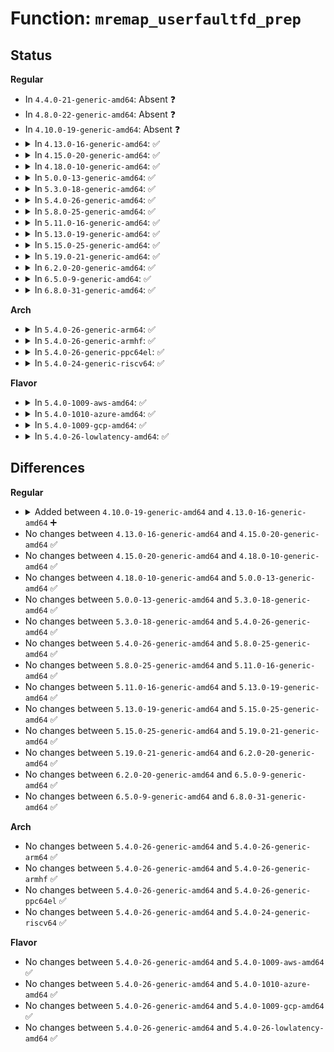 # Function: <code>mremap_userfaultfd_prep</code>

## Status
<b>Regular</b>
<ul>
<li>
In <code>4.4.0-21-generic-amd64</code>: Absent ❓
</li>
<li>
In <code>4.8.0-22-generic-amd64</code>: Absent ❓
</li>
<li>
In <code>4.10.0-19-generic-amd64</code>: Absent ❓
</li>
<li>
<details>
<summary>In <code>4.13.0-16-generic-amd64</code>: ✅</summary>

```c
void mremap_userfaultfd_prep(struct vm_area_struct * vma, struct vm_userfaultfd_ctx * vm_ctx)
```

```json
{
  "name": "mremap_userfaultfd_prep",
  "collision_type": "Unique Global",
  "inline_type": "No",
  "funcs": [
    {
      "addr": 18446744071581619120,
      "name": "mremap_userfaultfd_prep",
      "external": true,
      "loc": "fs/userfaultfd.c:679",
      "file": "fs/userfaultfd.c",
      "inline": "seen, unknown",
      "caller_inline": [],
      "caller_func": [
        "mm/mremap.c:move_vma"
      ]
    }
  ],
  "symbols": [
    {
      "addr": 18446744071581619120,
      "name": "mremap_userfaultfd_prep",
      "section": ".text",
      "bind": "STB_GLOBAL",
      "size": 39
    }
  ]
}
```
</details>
</li>
<li>
<details>
<summary>In <code>4.15.0-20-generic-amd64</code>: ✅</summary>

```c
void mremap_userfaultfd_prep(struct vm_area_struct * vma, struct vm_userfaultfd_ctx * vm_ctx)
```

```json
{
  "name": "mremap_userfaultfd_prep",
  "collision_type": "Unique Global",
  "inline_type": "No",
  "funcs": [
    {
      "addr": 18446744071581763776,
      "name": "mremap_userfaultfd_prep",
      "external": true,
      "loc": "fs/userfaultfd.c:723",
      "file": "fs/userfaultfd.c",
      "inline": "seen, unknown",
      "caller_inline": [],
      "caller_func": [
        "mm/mremap.c:move_vma"
      ]
    }
  ],
  "symbols": [
    {
      "addr": 18446744071581763776,
      "name": "mremap_userfaultfd_prep",
      "section": ".text",
      "bind": "STB_GLOBAL",
      "size": 39
    }
  ]
}
```
</details>
</li>
<li>
<details>
<summary>In <code>4.18.0-10-generic-amd64</code>: ✅</summary>

```c
void mremap_userfaultfd_prep(struct vm_area_struct * vma, struct vm_userfaultfd_ctx * vm_ctx)
```

```json
{
  "name": "mremap_userfaultfd_prep",
  "collision_type": "Unique Global",
  "inline_type": "No",
  "funcs": [
    {
      "addr": 18446744071581932480,
      "name": "mremap_userfaultfd_prep",
      "external": true,
      "loc": "fs/userfaultfd.c:735",
      "file": "fs/userfaultfd.c",
      "inline": "seen, unknown",
      "caller_inline": [],
      "caller_func": [
        "mm/mremap.c:move_vma"
      ]
    }
  ],
  "symbols": [
    {
      "addr": 18446744071581932480,
      "name": "mremap_userfaultfd_prep",
      "section": ".text",
      "bind": "STB_GLOBAL",
      "size": 49
    }
  ]
}
```
</details>
</li>
<li>
<details>
<summary>In <code>5.0.0-13-generic-amd64</code>: ✅</summary>

```c
void mremap_userfaultfd_prep(struct vm_area_struct * vma, struct vm_userfaultfd_ctx * vm_ctx)
```

```json
{
  "name": "mremap_userfaultfd_prep",
  "collision_type": "Unique Global",
  "inline_type": "No",
  "funcs": [
    {
      "addr": 18446744071582016880,
      "name": "mremap_userfaultfd_prep",
      "external": true,
      "loc": "fs/userfaultfd.c:732",
      "file": "fs/userfaultfd.c",
      "inline": "seen, unknown",
      "caller_inline": [],
      "caller_func": [
        "mm/mremap.c:move_vma"
      ]
    }
  ],
  "symbols": [
    {
      "addr": 18446744071582016880,
      "name": "mremap_userfaultfd_prep",
      "section": ".text",
      "bind": "STB_GLOBAL",
      "size": 68
    }
  ]
}
```
</details>
</li>
<li>
<details>
<summary>In <code>5.3.0-18-generic-amd64</code>: ✅</summary>

```c
void mremap_userfaultfd_prep(struct vm_area_struct * vma, struct vm_userfaultfd_ctx * vm_ctx)
```

```json
{
  "name": "mremap_userfaultfd_prep",
  "collision_type": "Unique Global",
  "inline_type": "No",
  "funcs": [
    {
      "addr": 18446744071582153488,
      "name": "mremap_userfaultfd_prep",
      "external": true,
      "loc": "fs/userfaultfd.c:744",
      "file": "fs/userfaultfd.c",
      "inline": "seen, unknown",
      "caller_inline": [],
      "caller_func": [
        "mm/mremap.c:move_vma"
      ]
    }
  ],
  "symbols": [
    {
      "addr": 18446744071582153488,
      "name": "mremap_userfaultfd_prep",
      "section": ".text",
      "bind": "STB_GLOBAL",
      "size": 68
    }
  ]
}
```
</details>
</li>
<li>
<details>
<summary>In <code>5.4.0-26-generic-amd64</code>: ✅</summary>

```c
void mremap_userfaultfd_prep(struct vm_area_struct * vma, struct vm_userfaultfd_ctx * vm_ctx)
```

```json
{
  "name": "mremap_userfaultfd_prep",
  "collision_type": "Unique Global",
  "inline_type": "No",
  "funcs": [
    {
      "addr": 18446744071582230768,
      "name": "mremap_userfaultfd_prep",
      "external": true,
      "loc": "fs/userfaultfd.c:744",
      "file": "fs/userfaultfd.c",
      "inline": "seen, unknown",
      "caller_inline": [],
      "caller_func": [
        "mm/mremap.c:move_vma"
      ]
    }
  ],
  "symbols": [
    {
      "addr": 18446744071582230768,
      "name": "mremap_userfaultfd_prep",
      "section": ".text",
      "bind": "STB_GLOBAL",
      "size": 68
    }
  ]
}
```
</details>
</li>
<li>
<details>
<summary>In <code>5.8.0-25-generic-amd64</code>: ✅</summary>

```c
void mremap_userfaultfd_prep(struct vm_area_struct * vma, struct vm_userfaultfd_ctx * vm_ctx)
```

```json
{
  "name": "mremap_userfaultfd_prep",
  "collision_type": "Unique Global",
  "inline_type": "No",
  "funcs": [
    {
      "addr": 18446744071582468464,
      "name": "mremap_userfaultfd_prep",
      "external": true,
      "loc": "fs/userfaultfd.c:743",
      "file": "fs/userfaultfd.c",
      "inline": "seen, unknown",
      "caller_inline": [],
      "caller_func": [
        "mm/mremap.c:move_vma"
      ]
    }
  ],
  "symbols": [
    {
      "addr": 18446744071582468464,
      "name": "mremap_userfaultfd_prep",
      "section": ".text",
      "bind": "STB_GLOBAL",
      "size": 115
    }
  ]
}
```
</details>
</li>
<li>
<details>
<summary>In <code>5.11.0-16-generic-amd64</code>: ✅</summary>

```c
void mremap_userfaultfd_prep(struct vm_area_struct * vma, struct vm_userfaultfd_ctx * vm_ctx)
```

```json
{
  "name": "mremap_userfaultfd_prep",
  "collision_type": "Unique Global",
  "inline_type": "No",
  "funcs": [
    {
      "addr": 18446744071582525472,
      "name": "mremap_userfaultfd_prep",
      "external": true,
      "loc": "fs/userfaultfd.c:711",
      "file": "fs/userfaultfd.c",
      "inline": "seen, unknown",
      "caller_inline": [],
      "caller_func": [
        "mm/mremap.c:move_vma"
      ]
    }
  ],
  "symbols": [
    {
      "addr": 18446744071582525472,
      "name": "mremap_userfaultfd_prep",
      "section": ".text",
      "bind": "STB_GLOBAL",
      "size": 115
    }
  ]
}
```
</details>
</li>
<li>
<details>
<summary>In <code>5.13.0-19-generic-amd64</code>: ✅</summary>

```c
void mremap_userfaultfd_prep(struct vm_area_struct * vma, struct vm_userfaultfd_ctx * vm_ctx)
```

```json
{
  "name": "mremap_userfaultfd_prep",
  "collision_type": "Unique Global",
  "inline_type": "No",
  "funcs": [
    {
      "addr": 18446744071582554272,
      "name": "mremap_userfaultfd_prep",
      "external": true,
      "loc": "fs/userfaultfd.c:711",
      "file": "fs/userfaultfd.c",
      "inline": "seen, unknown",
      "caller_inline": [],
      "caller_func": [
        "mm/mremap.c:move_vma"
      ]
    }
  ],
  "symbols": [
    {
      "addr": 18446744071582554272,
      "name": "mremap_userfaultfd_prep",
      "section": ".text",
      "bind": "STB_GLOBAL",
      "size": 121
    }
  ]
}
```
</details>
</li>
<li>
<details>
<summary>In <code>5.15.0-25-generic-amd64</code>: ✅</summary>

```c
void mremap_userfaultfd_prep(struct vm_area_struct * vma, struct vm_userfaultfd_ctx * vm_ctx)
```

```json
{
  "name": "mremap_userfaultfd_prep",
  "collision_type": "Unique Global",
  "inline_type": "No",
  "funcs": [
    {
      "addr": 18446744071582870400,
      "name": "mremap_userfaultfd_prep",
      "external": true,
      "loc": "fs/userfaultfd.c:712",
      "file": "fs/userfaultfd.c",
      "inline": "seen, unknown",
      "caller_inline": [],
      "caller_func": [
        "mm/mremap.c:move_vma"
      ]
    }
  ],
  "symbols": [
    {
      "addr": 18446744071582870400,
      "name": "mremap_userfaultfd_prep",
      "section": ".text",
      "bind": "STB_GLOBAL",
      "size": 121
    }
  ]
}
```
</details>
</li>
<li>
<details>
<summary>In <code>5.19.0-21-generic-amd64</code>: ✅</summary>

```c
void mremap_userfaultfd_prep(struct vm_area_struct * vma, struct vm_userfaultfd_ctx * vm_ctx)
```

```json
{
  "name": "mremap_userfaultfd_prep",
  "collision_type": "Unique Global",
  "inline_type": "No",
  "funcs": [
    {
      "addr": 18446744071583433856,
      "name": "mremap_userfaultfd_prep",
      "external": true,
      "loc": "fs/userfaultfd.c:721",
      "file": "fs/userfaultfd.c",
      "inline": "seen, unknown",
      "caller_inline": [],
      "caller_func": [
        "mm/mremap.c:move_vma"
      ]
    }
  ],
  "symbols": [
    {
      "addr": 18446744071583433856,
      "name": "mremap_userfaultfd_prep",
      "section": ".text",
      "bind": "STB_GLOBAL",
      "size": 145
    }
  ]
}
```
</details>
</li>
<li>
<details>
<summary>In <code>6.2.0-20-generic-amd64</code>: ✅</summary>

```c
void mremap_userfaultfd_prep(struct vm_area_struct * vma, struct vm_userfaultfd_ctx * vm_ctx)
```

```json
{
  "name": "mremap_userfaultfd_prep",
  "collision_type": "Unique Global",
  "inline_type": "No",
  "funcs": [
    {
      "addr": 18446744071584023344,
      "name": "mremap_userfaultfd_prep",
      "external": true,
      "loc": "fs/userfaultfd.c:735",
      "file": "fs/userfaultfd.c",
      "inline": "seen, unknown",
      "caller_inline": [],
      "caller_func": [
        "mm/mremap.c:move_vma"
      ]
    }
  ],
  "symbols": [
    {
      "addr": 18446744071584023344,
      "name": "mremap_userfaultfd_prep",
      "section": ".text",
      "bind": "STB_GLOBAL",
      "size": 154
    }
  ]
}
```
</details>
</li>
<li>
<details>
<summary>In <code>6.5.0-9-generic-amd64</code>: ✅</summary>

```c
void mremap_userfaultfd_prep(struct vm_area_struct * vma, struct vm_userfaultfd_ctx * vm_ctx)
```

```json
{
  "name": "mremap_userfaultfd_prep",
  "collision_type": "Unique Global",
  "inline_type": "No",
  "funcs": [
    {
      "addr": 18446744071584248192,
      "name": "mremap_userfaultfd_prep",
      "external": true,
      "loc": "fs/userfaultfd.c:770",
      "file": "fs/userfaultfd.c",
      "inline": "seen, unknown",
      "caller_inline": [],
      "caller_func": [
        "mm/mremap.c:move_vma"
      ]
    }
  ],
  "symbols": [
    {
      "addr": 18446744071584248192,
      "name": "mremap_userfaultfd_prep",
      "section": ".text",
      "bind": "STB_GLOBAL",
      "size": 150
    }
  ]
}
```
</details>
</li>
<li>
<details>
<summary>In <code>6.8.0-31-generic-amd64</code>: ✅</summary>

```c
void mremap_userfaultfd_prep(struct vm_area_struct * vma, struct vm_userfaultfd_ctx * vm_ctx)
```

```json
{
  "name": "mremap_userfaultfd_prep",
  "collision_type": "Unique Global",
  "inline_type": "No",
  "funcs": [
    {
      "addr": 18446744071584464656,
      "name": "mremap_userfaultfd_prep",
      "external": true,
      "loc": "fs/userfaultfd.c:766",
      "file": "fs/userfaultfd.c",
      "inline": "seen, unknown",
      "caller_inline": [],
      "caller_func": [
        "mm/mremap.c:move_vma"
      ]
    }
  ],
  "symbols": [
    {
      "addr": 18446744071584464656,
      "name": "mremap_userfaultfd_prep",
      "section": ".text",
      "bind": "STB_GLOBAL",
      "size": 214
    }
  ]
}
```
</details>
</li>
</ul>
<b>Arch</b>
<ul>
<li>
<details>
<summary>In <code>5.4.0-26-generic-arm64</code>: ✅</summary>

```c
void mremap_userfaultfd_prep(struct vm_area_struct * vma, struct vm_userfaultfd_ctx * vm_ctx)
```

```json
{
  "name": "mremap_userfaultfd_prep",
  "collision_type": "Unique Global",
  "inline_type": "No",
  "funcs": [
    {
      "addr": 18446603336493799752,
      "name": "mremap_userfaultfd_prep",
      "external": true,
      "loc": "fs/userfaultfd.c:744",
      "file": "fs/userfaultfd.c",
      "inline": "seen, unknown",
      "caller_inline": [],
      "caller_func": [
        "mm/mremap.c:move_vma"
      ]
    }
  ],
  "symbols": [
    {
      "addr": 18446603336493799752,
      "name": "mremap_userfaultfd_prep",
      "section": ".text",
      "bind": "STB_GLOBAL",
      "size": 120
    }
  ]
}
```
</details>
</li>
<li>
<details>
<summary>In <code>5.4.0-26-generic-armhf</code>: ✅</summary>

```c
void mremap_userfaultfd_prep(struct vm_area_struct * vma, struct vm_userfaultfd_ctx * vm_ctx)
```

```json
{
  "name": "mremap_userfaultfd_prep",
  "collision_type": "Unique Global",
  "inline_type": "No",
  "funcs": [
    {
      "addr": 3227310196,
      "name": "mremap_userfaultfd_prep",
      "external": true,
      "loc": "fs/userfaultfd.c:744",
      "file": "fs/userfaultfd.c",
      "inline": "seen, unknown",
      "caller_inline": [],
      "caller_func": [
        "mm/mremap.c:move_vma"
      ]
    }
  ],
  "symbols": [
    {
      "addr": 3227310196,
      "name": "mremap_userfaultfd_prep",
      "section": ".text",
      "bind": "STB_GLOBAL",
      "size": 88
    }
  ]
}
```
</details>
</li>
<li>
<details>
<summary>In <code>5.4.0-26-generic-ppc64el</code>: ✅</summary>

```c
void mremap_userfaultfd_prep(struct vm_area_struct * vma, struct vm_userfaultfd_ctx * vm_ctx)
```

```json
{
  "name": "mremap_userfaultfd_prep",
  "collision_type": "Unique Global",
  "inline_type": "No",
  "funcs": [
    {
      "addr": 13835058055287414928,
      "name": "mremap_userfaultfd_prep",
      "external": true,
      "loc": "fs/userfaultfd.c:744",
      "file": "fs/userfaultfd.c",
      "inline": "seen, unknown",
      "caller_inline": [],
      "caller_func": [
        "mm/mremap.c:move_vma"
      ]
    }
  ],
  "symbols": [
    {
      "addr": 13835058055287414928,
      "name": "mremap_userfaultfd_prep",
      "section": ".text",
      "bind": "STB_GLOBAL",
      "size": 108
    }
  ]
}
```
</details>
</li>
<li>
<details>
<summary>In <code>5.4.0-24-generic-riscv64</code>: ✅</summary>

```c
void mremap_userfaultfd_prep(struct vm_area_struct * vma, struct vm_userfaultfd_ctx * vm_ctx)
```

```json
{
  "name": "mremap_userfaultfd_prep",
  "collision_type": "Unique Global",
  "inline_type": "No",
  "funcs": [
    {
      "addr": 18446743936273386434,
      "name": "mremap_userfaultfd_prep",
      "external": true,
      "loc": "fs/userfaultfd.c:744",
      "file": "fs/userfaultfd.c",
      "inline": "seen, unknown",
      "caller_inline": [],
      "caller_func": [
        "mm/mremap.c:move_vma"
      ]
    }
  ],
  "symbols": [
    {
      "addr": 18446743936273386434,
      "name": "mremap_userfaultfd_prep",
      "section": ".text",
      "bind": "STB_GLOBAL",
      "size": 94
    }
  ]
}
```
</details>
</li>
</ul>
<b>Flavor</b>
<ul>
<li>
<details>
<summary>In <code>5.4.0-1009-aws-amd64</code>: ✅</summary>

```c
void mremap_userfaultfd_prep(struct vm_area_struct * vma, struct vm_userfaultfd_ctx * vm_ctx)
```

```json
{
  "name": "mremap_userfaultfd_prep",
  "collision_type": "Unique Global",
  "inline_type": "No",
  "funcs": [
    {
      "addr": 18446744071582199504,
      "name": "mremap_userfaultfd_prep",
      "external": true,
      "loc": "fs/userfaultfd.c:744",
      "file": "fs/userfaultfd.c",
      "inline": "seen, unknown",
      "caller_inline": [],
      "caller_func": [
        "mm/mremap.c:move_vma"
      ]
    }
  ],
  "symbols": [
    {
      "addr": 18446744071582199504,
      "name": "mremap_userfaultfd_prep",
      "section": ".text",
      "bind": "STB_GLOBAL",
      "size": 68
    }
  ]
}
```
</details>
</li>
<li>
<details>
<summary>In <code>5.4.0-1010-azure-amd64</code>: ✅</summary>

```c
void mremap_userfaultfd_prep(struct vm_area_struct * vma, struct vm_userfaultfd_ctx * vm_ctx)
```

```json
{
  "name": "mremap_userfaultfd_prep",
  "collision_type": "Unique Global",
  "inline_type": "No",
  "funcs": [
    {
      "addr": 18446744071582136864,
      "name": "mremap_userfaultfd_prep",
      "external": true,
      "loc": "fs/userfaultfd.c:744",
      "file": "fs/userfaultfd.c",
      "inline": "seen, unknown",
      "caller_inline": [],
      "caller_func": [
        "mm/mremap.c:move_vma"
      ]
    }
  ],
  "symbols": [
    {
      "addr": 18446744071582136864,
      "name": "mremap_userfaultfd_prep",
      "section": ".text",
      "bind": "STB_GLOBAL",
      "size": 68
    }
  ]
}
```
</details>
</li>
<li>
<details>
<summary>In <code>5.4.0-1009-gcp-amd64</code>: ✅</summary>

```c
void mremap_userfaultfd_prep(struct vm_area_struct * vma, struct vm_userfaultfd_ctx * vm_ctx)
```

```json
{
  "name": "mremap_userfaultfd_prep",
  "collision_type": "Unique Global",
  "inline_type": "No",
  "funcs": [
    {
      "addr": 18446744071582189984,
      "name": "mremap_userfaultfd_prep",
      "external": true,
      "loc": "fs/userfaultfd.c:744",
      "file": "fs/userfaultfd.c",
      "inline": "seen, unknown",
      "caller_inline": [],
      "caller_func": [
        "mm/mremap.c:move_vma"
      ]
    }
  ],
  "symbols": [
    {
      "addr": 18446744071582189984,
      "name": "mremap_userfaultfd_prep",
      "section": ".text",
      "bind": "STB_GLOBAL",
      "size": 68
    }
  ]
}
```
</details>
</li>
<li>
<details>
<summary>In <code>5.4.0-26-lowlatency-amd64</code>: ✅</summary>

```c
void mremap_userfaultfd_prep(struct vm_area_struct * vma, struct vm_userfaultfd_ctx * vm_ctx)
```

```json
{
  "name": "mremap_userfaultfd_prep",
  "collision_type": "Unique Global",
  "inline_type": "No",
  "funcs": [
    {
      "addr": 18446744071582266096,
      "name": "mremap_userfaultfd_prep",
      "external": true,
      "loc": "fs/userfaultfd.c:744",
      "file": "fs/userfaultfd.c",
      "inline": "seen, unknown",
      "caller_inline": [],
      "caller_func": [
        "mm/mremap.c:move_vma"
      ]
    }
  ],
  "symbols": [
    {
      "addr": 18446744071582266096,
      "name": "mremap_userfaultfd_prep",
      "section": ".text",
      "bind": "STB_GLOBAL",
      "size": 68
    }
  ]
}
```
</details>
</li>
</ul>

## Differences
<b>Regular</b>
<ul>
<li>
<details>
<summary>Added between <code>4.10.0-19-generic-amd64</code> and <code>4.13.0-16-generic-amd64</code> ➕</summary>

```c
void mremap_userfaultfd_prep(struct vm_area_struct * vma, struct vm_userfaultfd_ctx * vm_ctx)
```
</details>
</li>
<li>
No changes between <code>4.13.0-16-generic-amd64</code> and <code>4.15.0-20-generic-amd64</code> ✅
</li>
<li>
No changes between <code>4.15.0-20-generic-amd64</code> and <code>4.18.0-10-generic-amd64</code> ✅
</li>
<li>
No changes between <code>4.18.0-10-generic-amd64</code> and <code>5.0.0-13-generic-amd64</code> ✅
</li>
<li>
No changes between <code>5.0.0-13-generic-amd64</code> and <code>5.3.0-18-generic-amd64</code> ✅
</li>
<li>
No changes between <code>5.3.0-18-generic-amd64</code> and <code>5.4.0-26-generic-amd64</code> ✅
</li>
<li>
No changes between <code>5.4.0-26-generic-amd64</code> and <code>5.8.0-25-generic-amd64</code> ✅
</li>
<li>
No changes between <code>5.8.0-25-generic-amd64</code> and <code>5.11.0-16-generic-amd64</code> ✅
</li>
<li>
No changes between <code>5.11.0-16-generic-amd64</code> and <code>5.13.0-19-generic-amd64</code> ✅
</li>
<li>
No changes between <code>5.13.0-19-generic-amd64</code> and <code>5.15.0-25-generic-amd64</code> ✅
</li>
<li>
No changes between <code>5.15.0-25-generic-amd64</code> and <code>5.19.0-21-generic-amd64</code> ✅
</li>
<li>
No changes between <code>5.19.0-21-generic-amd64</code> and <code>6.2.0-20-generic-amd64</code> ✅
</li>
<li>
No changes between <code>6.2.0-20-generic-amd64</code> and <code>6.5.0-9-generic-amd64</code> ✅
</li>
<li>
No changes between <code>6.5.0-9-generic-amd64</code> and <code>6.8.0-31-generic-amd64</code> ✅
</li>
</ul>
<b>Arch</b>
<ul>
<li>
No changes between <code>5.4.0-26-generic-amd64</code> and <code>5.4.0-26-generic-arm64</code> ✅
</li>
<li>
No changes between <code>5.4.0-26-generic-amd64</code> and <code>5.4.0-26-generic-armhf</code> ✅
</li>
<li>
No changes between <code>5.4.0-26-generic-amd64</code> and <code>5.4.0-26-generic-ppc64el</code> ✅
</li>
<li>
No changes between <code>5.4.0-26-generic-amd64</code> and <code>5.4.0-24-generic-riscv64</code> ✅
</li>
</ul>
<b>Flavor</b>
<ul>
<li>
No changes between <code>5.4.0-26-generic-amd64</code> and <code>5.4.0-1009-aws-amd64</code> ✅
</li>
<li>
No changes between <code>5.4.0-26-generic-amd64</code> and <code>5.4.0-1010-azure-amd64</code> ✅
</li>
<li>
No changes between <code>5.4.0-26-generic-amd64</code> and <code>5.4.0-1009-gcp-amd64</code> ✅
</li>
<li>
No changes between <code>5.4.0-26-generic-amd64</code> and <code>5.4.0-26-lowlatency-amd64</code> ✅
</li>
</ul>
